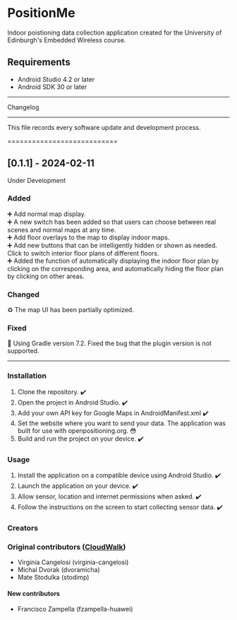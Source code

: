 # PositionMe
Indoor poistioning data collection application created for the University of Edinburgh's Embedded Wireless course. 

## Requirements

- Android Studio 4.2 or later
- Android SDK 30 or later

****
Changelog
****

This file records every software update and development process.

===========================

## [0.1.1] - 2024-02-11
Under Development

### Added
:heavy_plus_sign: Add normal map display.<br>
:heavy_plus_sign: A new switch has been added so that users can choose between real scenes and normal maps at any time.<br>
:heavy_plus_sign: Add floor overlays to the map to display indoor maps.<br>
:heavy_plus_sign: Add new buttons that can be intelligently hidden or shown as needed. Click to switch interior floor plans of different floors.<br>
:heavy_plus_sign: Added the function of automatically displaying the indoor floor plan by clicking on the corresponding area, and automatically hiding the floor plan by clicking on other areas.

### Changed
 :recycle: The map UI has been partially optimized.

### Fixed
:hammer: Using Gradle version 7.2. Fixed the bug that the plugin version is not supported.



****

### Installation

1. Clone the repository. :heavy_check_mark:
2. Open the project in Android Studio. :heavy_check_mark:
3. Add your own API key for Google Maps in AndroidManifest.xml :heavy_check_mark:
4. Set the website where you want to send your data. The application was built for use with openpositioning.org. :flushed:
5. Build and run the project on your device. :heavy_check_mark:

### Usage

1. Install the application on a compatible device using Android Studio. :heavy_check_mark:
2. Launch the application on your device. :heavy_check_mark:
3. Allow sensor, location and internet permissions when asked. :heavy_check_mark:
4. Follow the instructions on the screen to start collecting sensor data. :heavy_check_mark:

### Creators

### Original contributors ([CloudWalk](https://github.com/openpositioning/DataCollectionTeam6))
- Virginia Cangelosi (virginia-cangelosi)
- Michal Dvorak (dvoramicha)
- Mate Stodulka (stodimp)

#### New contributors
- Francisco Zampella (fzampella-huawei)
